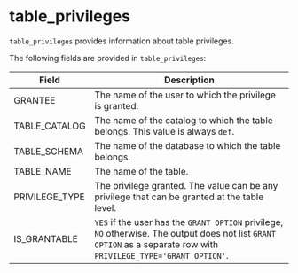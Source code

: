 # table_privileges

`table_privileges` provides information about table privileges.

The following fields are provided in `table_privileges`:

| **Field**      | **Description**                                              |
| -------------- | ------------------------------------------------------------ |
| GRANTEE        | The name of the user to which the privilege is granted.      |
| TABLE_CATALOG  | The name of the catalog to which the table belongs. This value is always `def`. |
| TABLE_SCHEMA   | The name of the database to which the table belongs.         |
| TABLE_NAME     | The name of the table.                                       |
| PRIVILEGE_TYPE | The privilege granted. The value can be any privilege that can be granted at the table level. |
| IS_GRANTABLE   | `YES` if the user has the `GRANT OPTION` privilege, `NO` otherwise. The output does not list `GRANT OPTION` as a separate row with `PRIVILEGE_TYPE='GRANT OPTION'`. |
